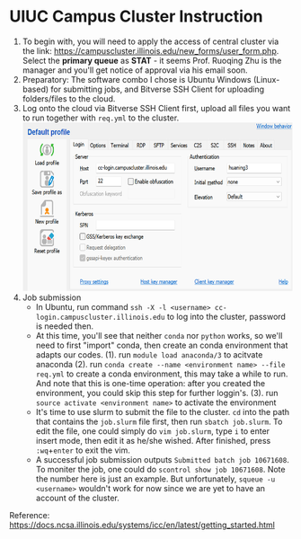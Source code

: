 # UIUC Campus Cluster Instruction
1. To begin with, you will need to apply the access of central cluster via the link: https://campuscluster.illinois.edu/new_forms/user_form.php. Select the __primary queue__ as __STAT__ - it seems Prof. Ruoqing Zhu is the manager and you'll get notice of approval via his email soon.
2. Preparatory: The software combo I chose is Ubuntu Windows (Linux-based) for submitting jobs, and Bitverse SSH Client for uploading folders/files to the cloud.
3. Log onto the cloud via Bitverse SSH Client first, upload all files you want to run together with `req.yml` to the cluster. <img src="g2.png" width="500" height="300">
4. Job submission
   - In Ubuntu, run command `ssh -X -l <username> cc-login.campuscluster.illinois.edu` to log into the cluster, password is needed then.
   - At this time, you'll see that neither `conda` nor `python` works, so we'll need to first "import" conda, then create an conda environment that adapts our codes.
     (1). run `module load anaconda/3` to acitvate anaconda
     (2). run `conda create --name <environment name> --file req.yml` to create a conda environment, this may take a while to run. And note that this is one-time operation: after you created the environment, you could skip this step for further loggin's.
     (3). run `source activate <environment name>` to activate the environment
   - It's time to use slurm to submit the file to the cluster. `cd` into the path that contains the `job.slurm` file first, then run `sbatch job.slurm`. To edit the file, one could simply do `vim job.slurm`, type `i` to enter insert mode, then edit it as he/she wished. After finished, press `:wq`+`enter` to exit the vim.
   - A successful job submission outputs `Submitted batch job 10671608`. To moniter the job, one could do `scontrol show job 10671608`. Note the number here is just an example. But unfortunately, `squeue -u <username>` wouldn't work for now since we are yet to have an account of the cluster.

Reference: https://docs.ncsa.illinois.edu/systems/icc/en/latest/getting_started.html
